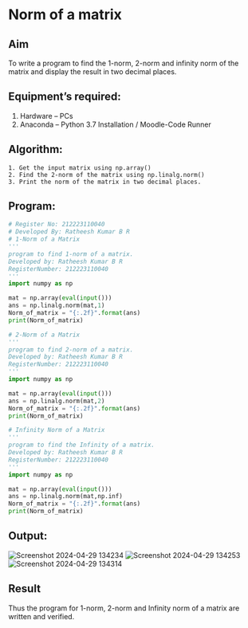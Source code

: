 # Norm of a matrix
## Aim
To write a program to find the 1-norm, 2-norm and infinity norm of the matrix and display the result in two decimal places.
## Equipment’s required:
1.	Hardware – PCs
2.	Anaconda – Python 3.7 Installation / Moodle-Code Runner
## Algorithm:
	1. Get the input matrix using np.array()   
    2. Find the 2-norm of the matrix using np.linalg.norm()
	3. Print the norm of the matrix in two decimal places.
## Program:
```Python
# Register No: 212223110040
# Developed By: Ratheesh Kumar B R
# 1-Norm of a Matrix
'''
program to find 1-norm of a matrix.
Developed by: Ratheesh Kumar B R
RegisterNumber: 212223110040
'''
import numpy as np

mat = np.array(eval(input()))
ans = np.linalg.norm(mat,1)
Norm_of_matrix = "{:.2f}".format(ans)
print(Norm_of_matrix)

# 2-Norm of a Matrix
'''
program to find 2-norm of a matrix.
Developed by: Ratheesh Kumar B R
RegisterNumber: 212223110040
'''
import numpy as np

mat = np.array(eval(input()))
ans = np.linalg.norm(mat,2)
Norm_of_matrix = "{:.2f}".format(ans)
print(Norm_of_matrix)

# Infinity Norm of a Matrix
'''
program to find the Infinity of a matrix.
Developed by: Ratheesh Kumar B R
RegisterNumber: 212223110040
'''
import numpy as np

mat = np.array(eval(input()))
ans = np.linalg.norm(mat,np.inf)
Norm_of_matrix = "{:.2f}".format(ans)
print(Norm_of_matrix)

```
## Output:
![Screenshot 2024-04-29 134234](https://github.com/Ratheesh28/Norm-of-a-matrix/assets/138849186/01ce26df-c4a9-42f5-b78e-8734e66a7f14)
![Screenshot 2024-04-29 134253](https://github.com/Ratheesh28/Norm-of-a-matrix/assets/138849186/8398b2bd-1fd2-48aa-9153-7dd201dacae0)
![Screenshot 2024-04-29 134314](https://github.com/Ratheesh28/Norm-of-a-matrix/assets/138849186/e9e115c6-376a-4861-8170-4379706e412f)

## Result
Thus the program for 1-norm, 2-norm and Infinity norm of a matrix are written and verified.
